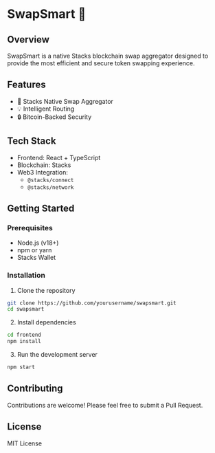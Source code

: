 # SwapSmart 🚀

## Overview

SwapSmart is a native Stacks blockchain swap aggregator designed to provide the most efficient and secure token swapping experience.

## Features

- 🔗 Stacks Native Swap Aggregator
- 💡 Intelligent Routing
- 🔒 Bitcoin-Backed Security

## Tech Stack

- Frontend: React + TypeScript
- Blockchain: Stacks
- Web3 Integration: 
  - `@stacks/connect`
  - `@stacks/network`

## Getting Started

### Prerequisites

- Node.js (v18+)
- npm or yarn
- Stacks Wallet

### Installation

1. Clone the repository
```bash
git clone https://github.com/yourusername/swapsmart.git
cd swapsmart
```

2. Install dependencies
```bash
cd frontend
npm install
```

3. Run the development server
```bash
npm start
```

## Contributing

Contributions are welcome! Please feel free to submit a Pull Request.

## License

MIT License